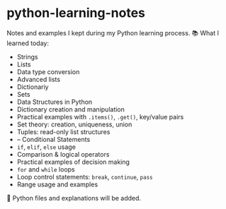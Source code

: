 # python-learning-notes
Notes and examples I kept during my Python learning process.
📚 What I learned today:
- Strings
- Lists
- Data type conversion
- Advanced lists
- Dictionariy
- Sets
-   Data Structures in Python
- Dictionary creation and manipulation
- Practical examples with `.items()`, `.get()`, key/value pairs
- Set theory: creation, uniqueness, union
- Tuples: read-only list structures
-  – Conditional Statements
- `if`, `elif`, `else` usage
- Comparison & logical operators
- Practical examples of decision making
- `for` and `while` loops
- Loop control statements: `break`, `continue`, `pass`
- Range usage and examples




📌 Python files and explanations will be added.
